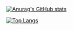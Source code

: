 [![Anurag's GitHub stats](https://github-readme-stats.vercel.app/api?username=Minep&show_icons=true&theme=vue)](https://github.com/anuraghazra/github-readme-stats)

[![Top Langs](https://github-readme-stats.vercel.app/api/top-langs/?username=Minep&layout=compact)](https://github.com/anuraghazra/github-readme-stats)
